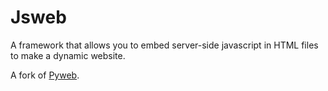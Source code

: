 # Jsweb
A framework that allows you to embed server-side javascript in HTML files to make a dynamic website.

A fork of [Pyweb](https://github.com/thecoder08/pyweb).
